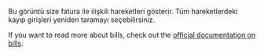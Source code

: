 Bu görüntü size fatura ile ilişkili hareketleri gösterir. Tüm hareketlerdeki kayıp girişleri yeniden taramayı seçebilirsiniz.

If you want to read more about bills, check out the [official documentation on bills](https://docs.firefly-iii.org/advanced-concepts/bills).